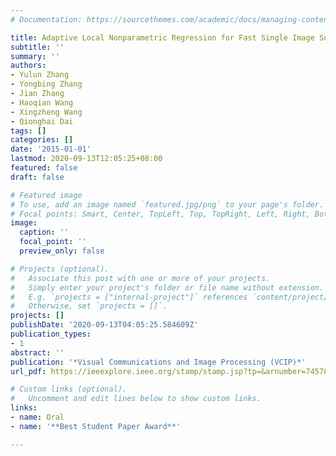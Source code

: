 ```yaml
---
# Documentation: https://sourcethemes.com/academic/docs/managing-content/

title: Adaptive Local Nonparametric Regression for Fast Single Image Super-Resolution
subtitle: ''
summary: ''
authors:
- Yulun Zhang
- Yongbing Zhang
- Jian Zhang
- Haoqian Wang
- Xingzheng Wang
- Qionghai Dai
tags: []
categories: []
date: '2015-01-01'
lastmod: 2020-09-13T12:05:25+08:00
featured: false
draft: false

# Featured image
# To use, add an image named `featured.jpg/png` to your page's folder.
# Focal points: Smart, Center, TopLeft, Top, TopRight, Left, Right, BottomLeft, Bottom, BottomRight.
image:
  caption: ''
  focal_point: ''
  preview_only: false

# Projects (optional).
#   Associate this post with one or more of your projects.
#   Simply enter your project's folder or file name without extension.
#   E.g. `projects = ["internal-project"]` references `content/project/deep-learning/index.md`.
#   Otherwise, set `projects = []`.
projects: []
publishDate: '2020-09-13T04:05:25.584609Z'
publication_types:
- 1
abstract: ''
publication: '*Visual Communications and Image Processing (VCIP)*'
url_pdf: https://ieeexplore.ieee.org/stamp/stamp.jsp?tp=&arnumber=7457863

# Custom links (optional).
#   Uncomment and edit lines below to show custom links.
links:
- name: Oral
- name: '**Best Student Paper Award**'

---
```

